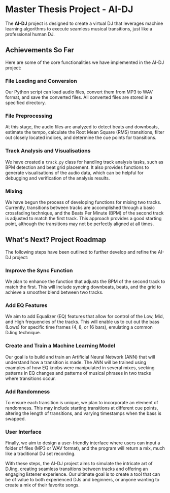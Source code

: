 # Master Thesis Project - AI-DJ

The **AI-DJ** project is designed to create a virtual DJ that leverages machine learning algorithms to execute seamless musical transitions, just like a professional human DJ.

## Achievements So Far

Here are some of the core functionalities we have implemented in the AI-DJ project:

### File Loading and Conversion

Our Python script can load audio files, convert them from MP3 to WAV format, and save the converted files. All converted files are stored in a specified directory.

### File Preprocessing

At this stage, the audio files are analyzed to detect beats and downbeats, estimate the tempo, calculate the Root Mean Square (RMS) transitions, filter out closely located indices, and determine the cue points for transitions.

### Track Analysis and Visualisations

We have created a `track.py` class for handling track analysis tasks, such as BPM detection and beat grid placement. It also provides functions to generate visualisations of the audio data, which can be helpful for debugging and verification of the analysis results.

### Mixing

We have begun the process of developing functions for mixing two tracks. Currently, transitions between tracks are accomplished through a basic crossfading technique, and the Beats Per Minute (BPM) of the second track is adjusted to match the first track. This approach provides a good starting point, although the transitions may not be perfectly aligned at all times.

## What's Next? Project Roadmap

The following steps have been outlined to further develop and refine the AI-DJ project:

### Improve the Sync Function

We plan to enhance the function that adjusts the BPM of the second track to match the first. This will include syncing downbeats, beats, and the grid to achieve a smoother blend between two tracks.

### Add EQ Features

We aim to add Equalizer (EQ) features that allow for control of the Low, Mid, and High frequencies of the tracks. This will enable us to cut out the bass (Lows) for specific time frames (4, 8, or 16 bars), emulating a common DJing technique.

### Create and Train a Machine Learning Model

Our goal is to build and train an Artificial Neural Network (ANN) that will understand how a transition is made. The ANN will be trained using examples of how EQ knobs were manipulated in several mixes, seeking patterns in EQ changes and patterns of musical phrases in two tracks where transitions occur.

### Add Randomness

To ensure each transition is unique, we plan to incorporate an element of randomness. This may include starting transitions at different cue points, altering the length of transitions, and varying timestamps when the bass is swapped.

### User Interface

Finally, we aim to design a user-friendly interface where users can input a folder of files (MP3 or WAV format), and the program will return a mix, much like a traditional DJ set recording.

With these steps, the AI-DJ project aims to simulate the intricate art of DJing, creating seamless transitions between tracks and offering an engaging listener experience. Our ultimate goal is to create a tool that can be of value to both experienced DJs and beginners, or anyone wanting to create a mix of their favorite songs.
